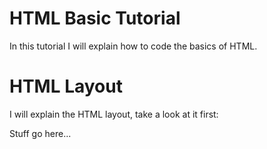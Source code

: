 # HTML Basic Tutorial
In this tutorial I will explain how to code the basics of HTML.
# HTML Layout
I will explain the HTML layout, take a look at it first:

<!DOCTYPE html>
<html lang="en">
<head>
	<meta charset="UTF-8">
	<title>Page title</title>
</head>
<body>
	Stuff go here...	
</body>
</html>
